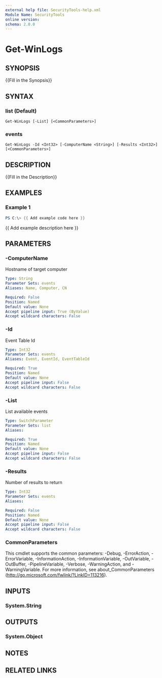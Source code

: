 ```yaml
---
external help file: SecurityTools-help.xml
Module Name: SecurityTools
online version:
schema: 2.0.0
---
```


# Get-WinLogs

## SYNOPSIS
{{Fill in the Synopsis}}

## SYNTAX

### list (Default)
```
Get-WinLogs [-List] [<CommonParameters>]
```

### events
```
Get-WinLogs -Id <Int32> [-ComputerName <String>] [-Results <Int32>] [<CommonParameters>]
```

## DESCRIPTION
{{Fill in the Description}}

## EXAMPLES

### Example 1
```powershell
PS C:\> {{ Add example code here }}
```

{{ Add example description here }}

## PARAMETERS

### -ComputerName
Hostname of target computer

```yaml
Type: String
Parameter Sets: events
Aliases: Name, Computer, CN

Required: False
Position: Named
Default value: None
Accept pipeline input: True (ByValue)
Accept wildcard characters: False
```

### -Id
Event Table Id

```yaml
Type: Int32
Parameter Sets: events
Aliases: Event, EventId, EventTableId

Required: True
Position: Named
Default value: None
Accept pipeline input: False
Accept wildcard characters: False
```

### -List
List available events

```yaml
Type: SwitchParameter
Parameter Sets: list
Aliases:

Required: True
Position: Named
Default value: None
Accept pipeline input: False
Accept wildcard characters: False
```

### -Results
Number of results to return

```yaml
Type: Int32
Parameter Sets: events
Aliases:

Required: False
Position: Named
Default value: None
Accept pipeline input: False
Accept wildcard characters: False
```

### CommonParameters
This cmdlet supports the common parameters: -Debug, -ErrorAction, -ErrorVariable, -InformationAction, -InformationVariable, -OutVariable, -OutBuffer, -PipelineVariable, -Verbose, -WarningAction, and -WarningVariable.
For more information, see about_CommonParameters (http://go.microsoft.com/fwlink/?LinkID=113216).

## INPUTS

### System.String

## OUTPUTS

### System.Object
## NOTES

## RELATED LINKS
